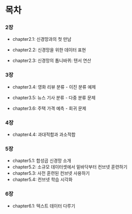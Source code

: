 # 목차

### 2장

* chapter2.1: 신경망과의 첫 만남

* chapter2.2: 신경망을 위한 데이터 표현

- chapter2.3: 신경망의 톱니바퀴: 텐서 연산

### 3장

- chapter3.4: 영화 리뷰 분류 - 이진 분류 예제

- chapter3.5: 뉴스 기사 분류 - 다중 분류 문제

- chapter3.6: 주택 가격 예측 - 회귀 문제

### 4장

- chapter4.4: 과대적합과 과소적합

### 5장

- chapter5.1: 합성곱 신경망 소개
- chapter5.2: 소규모 데이터셋에서 밑바닥부터 컨브넷 훈련하기
- chapter5.3: 사전 훈련된 컨브넷 사용하기
- chapter5.4: 컨브넷 학습 시각화

### 6장

- chapter6.1: 텍스트 데이터 다루기
